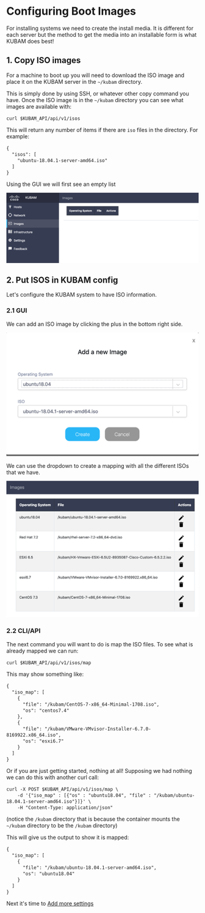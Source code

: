 # Configuring Boot Images

For installing systems we need to create the install media.  It is different for each server but the method to get the media into an installable form is what KUBAM does best!

## 1. Copy ISO images

For a machine to boot up you will need to download the ISO image and place it on the KUBAM server in the `~/kubam` directory.  

This is simply done by using SSH, or whatever other copy command you have.  Once the ISO image is in the `~/kubam` directory you can see what images are available with: 


```
curl $KUBAM_API/api/v1/isos
```
This will return any number of items if there are `iso` files in the directory.  For example: 

```
{
  "isos": [
    "ubuntu-18.04.1-server-amd64.iso"
  ]
}
```

Using the GUI we will first see an empty list

![images](../img/isos01.png)  

## 2. Put ISOS in KUBAM config

Let's configure the KUBAM system to have ISO information.  

### 2.1 GUI

We can add an ISO image by clicking the plus in the bottom right side. 

![isos create](../img/isos02.png)

We can use the dropdown to create a mapping with all the different ISOs that we have. 

![isos list](../img/isos03.png)

### 2.2 CLI/API
The next command you will want to do is map the ISO files. To see what is already mapped we can run: 

```
curl $KUBAM_API/api/v1/isos/map
```

This may show something like: 

```
{
  "iso_map": [
    {
      "file": "/kubam/CentOS-7-x86_64-Minimal-1708.iso",
      "os": "centos7.4"
    },
    {
      "file": "/kubam/VMware-VMvisor-Installer-6.7.0-8169922.x86_64.iso",
      "os": "esxi6.7"
    }
  ]
}
```
Or if you are just getting started, nothing at all!  Supposing we had nothing we can do this with another curl call: 

```
curl -X POST $KUBAM_API/api/v1/isos/map \
	-d '{"iso_map" : [{"os" : "ubuntu18.04", "file" : "/kubam/ubuntu-18.04.1-server-amd64.iso"}]}' \
	-H "Content-Type: application/json"
```

(notice the `/kubam` directory that is because the container mounts the `~/kubam` directory to be the `/kubam` directory)

This will give us the output to show it is mapped: 

```
{
  "iso_map": [
    {
      "file": "/kubam/ubuntu-18.04.1-server-amd64.iso",
      "os": "ubuntu18.04"
    }
  ]
}
```

Next it's time to [Add more settings](https://ciscoucs.github.io/site/kubam/configure/settings.html)


